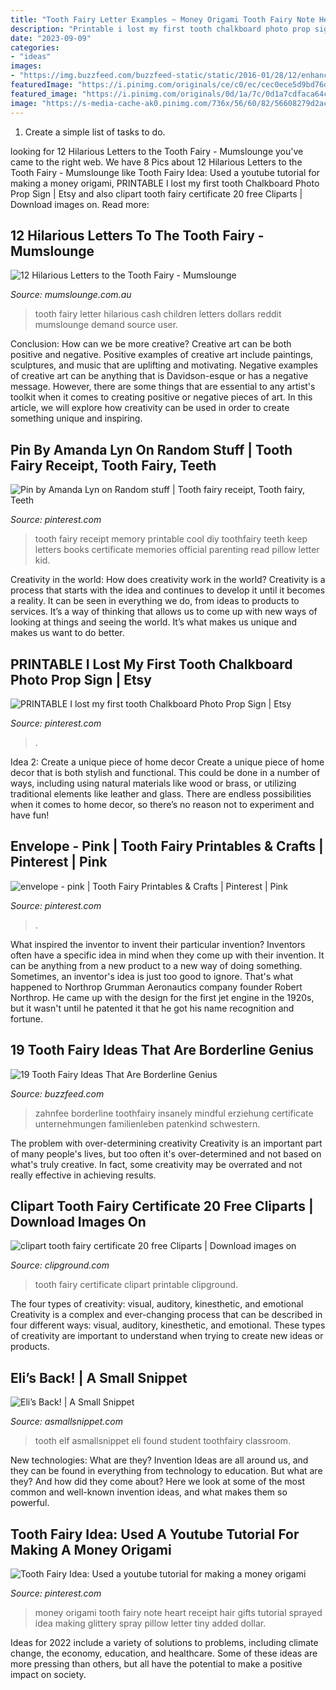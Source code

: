 ```yaml
---
title: "Tooth Fairy Letter Examples ~ Money Origami Tooth Fairy Note Heart Receipt Hair Gifts Tutorial Sprayed Idea Making Glittery Spray Pillow Letter Tiny Added Dollar"
description: "Printable i lost my first tooth chalkboard photo prop sign"
date: "2023-09-09"
categories:
- "ideas"
images:
- "https://img.buzzfeed.com/buzzfeed-static/static/2016-01/28/12/enhanced/webdr03/enhanced-27776-1454000403-1.jpg"
featuredImage: "https://i.pinimg.com/originals/ce/c0/ec/cec0ece5d9bd76d7283c75676820b320.jpg"
featured_image: "https://i.pinimg.com/originals/0d/1a/7c/0d1a7cdfaca64cdd6f9fb13aefcc9856.jpg"
image: "https://s-media-cache-ak0.pinimg.com/736x/56/60/82/56608279d2ac13e37e15117df019a403.jpg"
---
```



1. Create a simple list of tasks to do.

	

		
looking for 12 Hilarious Letters to the Tooth Fairy - Mumslounge you've came to the right web. We have 8 Pics about 12 Hilarious Letters to the Tooth Fairy - Mumslounge like Tooth Fairy Idea: Used a youtube tutorial for making a money origami, PRINTABLE I lost my first tooth Chalkboard Photo Prop Sign | Etsy and also clipart tooth fairy certificate 20 free Cliparts | Download images on. Read more:
		
    
## 12 Hilarious Letters To The Tooth Fairy - Mumslounge

<img loading=lazy src="https://www.mumslounge.com.au/wp-content/uploads/2014/08/letter_to_the_tooth_fairy_11.jpg" onerror="this.onerror=null;this.src='https://tse3.mm.bing.net/th?id=OIP.cidCG38YDDDYHBbRXHuytAAAAA&amp;pid=15.1';" alt="12 Hilarious Letters to the Tooth Fairy - Mumslounge">

_Source: mumslounge.com.au_

>tooth fairy letter hilarious cash children letters dollars reddit mumslounge demand source user. 

	

Conclusion: How can we be more creative?
Creative art can be both positive and negative. Positive examples of creative art include paintings, sculptures, and music that are uplifting and motivating. Negative examples of creative art can be anything that is Davidson-esque or has a negative message. However, there are some things that are essential to any artist's toolkit when it comes to creating positive or negative pieces of art. In this article, we will explore how creativity can be used in order to create something unique and inspiring.

    
## Pin By Amanda Lyn On Random Stuff | Tooth Fairy Receipt, Tooth Fairy, Teeth

<img loading=lazy src="https://i.pinimg.com/originals/ce/c0/ec/cec0ece5d9bd76d7283c75676820b320.jpg" onerror="this.onerror=null;this.src='https://tse2.mm.bing.net/th?id=OIP.AsXg51KdqXtJkb7QBrGcRAHaKx&amp;pid=15.1';" alt="Pin by Amanda Lyn on Random stuff | Tooth fairy receipt, Tooth fairy, Teeth">

_Source: pinterest.com_

>tooth fairy receipt memory printable cool diy toothfairy teeth keep letters books certificate memories official parenting read pillow letter kid. 

	

Creativity in the world: How does creativity work in the world?
Creativity is a process that starts with the idea and continues to develop it until it becomes a reality. It can be seen in everything we do, from ideas to products to services. It’s a way of thinking that allows us to come up with new ways of looking at things and seeing the world. It’s what makes us unique and makes us want to do better.

    
## PRINTABLE I Lost My First Tooth Chalkboard Photo Prop Sign | Etsy

<img loading=lazy src="https://i.pinimg.com/originals/0d/1a/7c/0d1a7cdfaca64cdd6f9fb13aefcc9856.jpg" onerror="this.onerror=null;this.src='https://tse2.mm.bing.net/th?id=OIP.xV5iQnefUmIR-9X8_sIfDAHaF7&amp;pid=15.1';" alt="PRINTABLE I lost my first tooth Chalkboard Photo Prop Sign | Etsy">

_Source: pinterest.com_

>. 

	

Idea 2: Create a unique piece of home decor
Create a unique piece of home decor that is both stylish and functional. This could be done in a number of ways, including using natural materials like wood or brass, or utilizing traditional elements like leather and glass. There are endless possibilities when it comes to home decor, so there’s no reason not to experiment and have fun!

    
## Envelope - Pink | Tooth Fairy Printables &amp; Crafts | Pinterest | Pink

<img loading=lazy src="https://s-media-cache-ak0.pinimg.com/736x/56/60/82/56608279d2ac13e37e15117df019a403.jpg" onerror="this.onerror=null;this.src='https://tse3.mm.bing.net/th?id=OIP.OxhDhjrKYB-MJirOMOStDAHaET&amp;pid=15.1';" alt="envelope - pink | Tooth Fairy Printables &amp; Crafts | Pinterest | Pink">

_Source: pinterest.com_

>. 

	

What inspired the inventor to invent their particular invention?
Inventors often have a specific idea in mind when they come up with their invention. It can be anything from a new product to a new way of doing something. Sometimes, an inventor's idea is just too good to ignore. That's what happened to Northrop Grumman Aeronautics company founder Robert Northrop. He came up with the design for the first jet engine in the 1920s, but it wasn't until he patented it that he got his name recognition and fortune.

    
## 19 Tooth Fairy Ideas That Are Borderline Genius

<img loading=lazy src="https://img.buzzfeed.com/buzzfeed-static/static/2016-01/28/12/enhanced/webdr03/enhanced-27776-1454000403-1.jpg" onerror="this.onerror=null;this.src='https://tse3.mm.bing.net/th?id=OIP.qJJoJzPvYGQ6ssMuZ5ovzQHaLH&amp;pid=15.1';" alt="19 Tooth Fairy Ideas That Are Borderline Genius">

_Source: buzzfeed.com_

>zahnfee borderline toothfairy insanely mindful erziehung certificate unternehmungen familienleben patenkind schwestern. 

	

The problem with over-determining creativity
Creativity is an important part of many people's lives, but too often it's over-determined and not based on what's truly creative. In fact, some creativity may be overrated and not really effective in achieving results.

    
## Clipart Tooth Fairy Certificate 20 Free Cliparts | Download Images On

<img loading=lazy src="https://clipground.com/images/clipart-tooth-fairy-certificate-7.jpg" onerror="this.onerror=null;this.src='https://tse1.mm.bing.net/th?id=OIP.-iA_a5rNUK7sr89NhUpy5wHaKL&amp;pid=15.1';" alt="clipart tooth fairy certificate 20 free Cliparts | Download images on">

_Source: clipground.com_

>tooth fairy certificate clipart printable clipground. 

	

The four types of creativity: visual, auditory, kinesthetic, and emotional
Creativity is a complex and ever-changing process that can be described in four different ways: visual, auditory, kinesthetic, and emotional. These types of creativity are important to understand when trying to create new ideas or products.

    
## Eli’s Back! | A Small Snippet

<img loading=lazy src="http://asmallsnippet.com/wp-content/uploads/2013/12/toothfairy.jpg" onerror="this.onerror=null;this.src='https://tse3.mm.bing.net/th?id=OIP.wYOm5BL07kOByZY9XRXk-QHaLI&amp;pid=15.1';" alt="Eli’s Back! | A Small Snippet">

_Source: asmallsnippet.com_

>tooth elf asmallsnippet eli found student toothfairy classroom. 

	

New technologies: What are they?
Invention Ideas are all around us, and they can be found in everything from technology to education. But what are they? And how did they come about? Here we look at some of the most common and well-known invention ideas, and what makes them so powerful.

    
## Tooth Fairy Idea: Used A Youtube Tutorial For Making A Money Origami

<img loading=lazy src="https://i.pinimg.com/736x/15/32/0a/15320a4bb4630155d3b9553b4f2641e8.jpg" onerror="this.onerror=null;this.src='https://tse2.mm.bing.net/th?id=OIP.5AN668_MLv95tUKJya708QHaJ4&amp;pid=15.1';" alt="Tooth Fairy Idea: Used a youtube tutorial for making a money origami">

_Source: pinterest.com_

>money origami tooth fairy note heart receipt hair gifts tutorial sprayed idea making glittery spray pillow letter tiny added dollar. 

	

Ideas for 2022 include a variety of solutions to problems, including climate change, the economy, education, and healthcare. Some of these ideas are more pressing than others, but all have the potential to make a positive impact on society.

